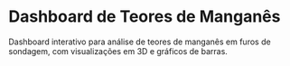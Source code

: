 # Dashboard de Teores de Manganês

Dashboard interativo para análise de teores de manganês em furos de sondagem, com visualizações em 3D e gráficos de barras.